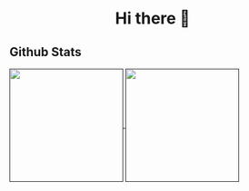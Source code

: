 <h1 align=center> Hi there 👋 </h1>

## Github Stats

<a href="" >
  <img height=200 align="center" src="https://github-readme-stats.vercel.app/api?username=VladuceanuTudor&theme=dark" />
</a>
<a href="">
  <img height=200 align="center" src="https://github-readme-stats.vercel.app/api/top-langs?username=VladuceanuTudor&layout=compact&langs_count=8&card_width=320&theme=dark" />
</a>
